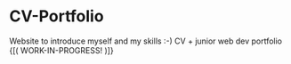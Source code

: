 # CV-Portfolio
Website to introduce myself and my skills :-) CV + junior web dev portfolio {[( WORK-IN-PROGRESS! )]}
